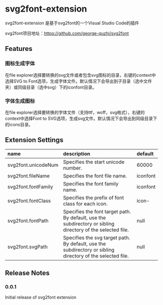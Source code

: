 # svg2font-extension 

svg2font-extension 是基于svg2font的一个Visual Studio Code的插件

svg2font项目地址：https://github.com/george-quzhi/svg2font

## Features

### 图标生成字体
在file explorer选择要转换的svg文件或者包含svg图标的目录，右键的context中选择SVG to Font选项，生成字体文件。默认情况下会导出到子目录（选中文件夹）或同级目录（选中svg）下的iconfont目录。

### 字体生成图标
在file explorer选择要转换的字体文件（支持ttf，woff，svg格式），右键的context中选择Font to SVG选项，生成svg文件。默认情况下会导出到同级目录下的icons目录。

## Extension Settings

|name|description|default|
|:---|:---|:---|
|svg2font.unicodeNum|Specifies the start unicode number.|60000|
|svg2font.fileName|Specifies the font file name.|iconfont|
|svg2font.fontFamily|Specifies the font family name.|iconfont|
|svg2font.fontClass|Specifies the prefix of font class for each icon.|icon-|
|svg2font.fontPath|Specifies the font target path. By default, use the subdirectory or sibling directory of the selected file.|null|
|svg2font.svgPath|Specifies the svg target path. By default, use the subdirectory or sibling directory of the selected file.|null|

## Release Notes

### 0.0.1

Initial release of svg2font extension
